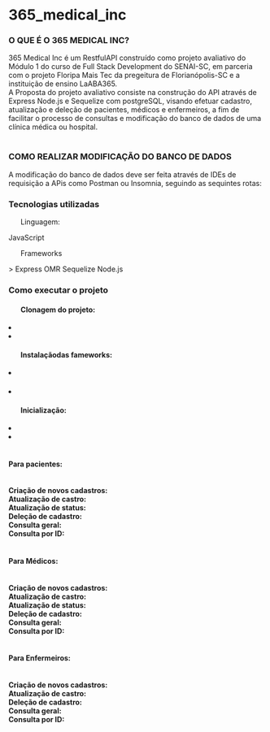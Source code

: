 # 365_medical_inc

<h3><b>O QUE É O 365 MEDICAL INC?</b></h3>
365 Medical Inc é um RestfulAPI construído como projeto avaliativo do Módulo 1 do curso de Full Stack Development do SENAI-SC, em parceria com o projeto Floripa Mais Tec da pregeitura de Florianópolis-SC e a instituição de ensino LaABA365. <br>
A Proposta do projeto avaliativo consiste na construção do API através de Express Node.js e Sequelize com postgreSQL, visando efetuar cadastro, atualização e deleção de pacientes, médicos e enfermeiros, a fim de facilitar o processo de consultas e modificação do banco de dados de uma clínica médica ou hospital.<br>
<br>
<h3><b>COMO REALIZAR MODIFICAÇÃO DO BANCO DE DADOS</b></h3>
A modificação do banco de dados deve ser feita através de IDEs de requisição a APis como Postman ou Insomnia, seguindo as sequintes rotas:

<h3>Tecnologias utilizadas</h3>

<ul>Linguagem:</ul>
<il>JavaScript</il>

<ul>Frameworks</ul>>
<il>Express</il>
<il>OMR Sequelize</il>
<il>Node.js</il>

<h3>Como executar o projeto</h3>
<ul><h4>Clonagem do projeto:</h4></ul>
<li></li>
<li></li>
<ul><h4>Instalaçãodas fameworks:</h4></ul>
<li><h4><h4></li>
<li></li>
<ul><h4>Inicialização:</h4></ul>
<li></li>
<li></li>

<br>
<h4><b>Para pacientes:</b></h4><br>
<b>Criação de novos cadastros:</b><br>
<b>Atualização de castro:</b><br>
<b>Atualização de status:</b><br>
<b>Deleção de cadastro:</b><br>
<b>Consulta geral:</b><br>
<b>Consulta por ID:</b><br>
<br>
<h4><b>Para Médicos:</b></h4><br>
<b>Criação de novos cadastros:</b><br>
<b>Atualização de castro:</b><br>
<b>Atualização de status:</b><br>
<b>Deleção de cadastro:</b><br>
<b>Consulta geral:</b><br>
<b>Consulta por ID:</b><br>
<br>
<h4><b>Para Enfermeiros:</b></h4><br>
<b>Criação de novos cadastros:</b><br>
<b>Atualização de castro:</b><br>
<b>Deleção de cadastro:</b><br>
<b>Consulta geral:</b><br>
<b>Consulta por ID:</b><br>
<br>
<b></b>




